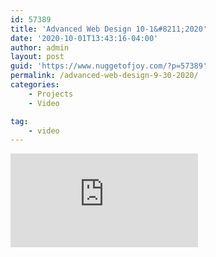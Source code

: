 ```yaml
---
id: 57389
title: 'Advanced Web Design 10-1&#8211;2020'
date: '2020-10-01T13:43:16-04:00'
author: admin
layout: post
guid: 'https://www.nuggetofjoy.com/?p=57389'
permalink: /advanced-web-design-9-30-2020/
categories:
    - Projects
    - Video

tag:
    - video
---
```


<iframe class="vide" allow="accelerometer; autoplay; clipboard-write; encrypted-media; gyroscope; picture-in-picture; web-share" allowfullscreen="" frameborder="0" loading="lazy" referrerpolicy="strict-origin-when-cross-origin" src="https://www.youtube.com/embed/xMsZAeMe7FQ?feature=oembed" title="DMET 355 Advanced Web Design 10-1-2020" ></iframe>
